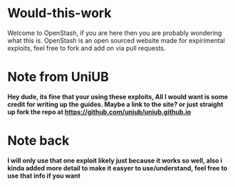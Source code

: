 # Would-this-work
Welcome to OpenStash, if you are here then you are probably wondering what this is. OpenStash is an open sourced website made for expirimental exploits, feel free to fork and add on via pull requests.

# Note from UniUB
**Hey dude, its fine that your using these exploits, All I would want is some credit for writing up the guides. Maybe a link to the site? or just straight up fork the repo at https://github.com/uniub/uniub.github.io**

# Note back
**I will only use that one exploit likely just because it works so well, also i kinda added more detail to make it easyer to use/understand, feel free to use that info if you want**
